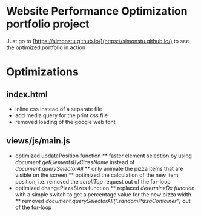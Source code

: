 # Website Performance Optimization portfolio project

Just go to [https://simonstu.github.io/](https://simonstu.github.io/) to see the optimized portfolio in action

# Optimizations

## index.html
* inline css instead of a separate file
* add media query for the print css file
* removed loading of the google web font

## views/js/main.js
* optimized updatePosition function
** faster element selection by using _document.getElementsByClassName_ instead of _document.querySelectorAll_
** only animate the pizza items that are visible on the screen
** optimized the calculation of the new item position, i.e. removed the _scrollTop_ request out of the for-loop
* optimized changePizzaSizes function
** replaced _determineDx function_ with a simple switch to get a percentage value for the new pizza width
** removed _document.querySelectorAll(".randomPizzaContainer")_ out of the for-loop